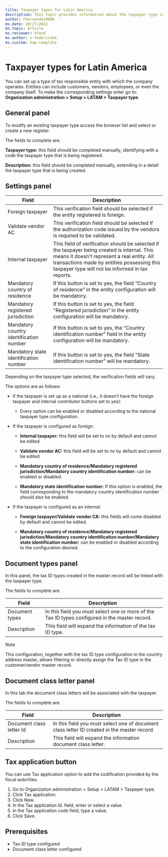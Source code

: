 ```yaml
---
title: Taxpayer types for Latin America 
description: This topic provides information about the taxpayer type configuration for Latin America. 
author: Fhernandez0088
ms.date: 10/27/2022
ms.topic: Article
ms.reviewer: kfend
ms.author: v-federicohe 
ms.custom: bap-template
---
```


# Taxpayer types for Latin America 

You can set up a type of tax responsible entity with which the company operates. Entities can include customers, vendors, employees, or even the company itself.
To make the corresponding settings enter go to: **Organization administration > Setup > LATAM > Taxpayer type**.
 
 
## General panel

To modify an existing taxpayer type access the browser list and select or create a new register.

The fields to complete are:

**Taxpayer type:** this field should be completed manually, identifying with a code the taxpayer type that is being registered.

**Description:** this field should be completed manually, extending in a detail the taxpayer type that is being created.

## Settings panel

| Field                                   | Description                                                                                                                                                                                                                                  |
|-----------------------------------------|----------------------------------------------------------------------------------------------------------------------------------------------------------------------------------------------------------------------------------------------|
| Foreign taxpayer                        | This verification field should be selected if the entity registered is foreign.                                                                                                                                                              |
| Validate vendor AC                      | This verification field should be selected if the authorization code issued by the vendors is required to be validated.                                                                                                                      |
| Internal taxpayer                       | This field of verification should be selected if the taxpayer being created is internal. This means it doesn't represent a real entity. All transactions made by entities possessing this taxpayer type will not be informed in tax reports. |
| Mandatory country of residence          | If this button is set to yes, the field “Country of residence” in the entity configuration will be mandatory.                                                                                                                                |
| Mandatory registered jurisdiction       | If this button is set to yes, the field "Registered jurisdiction” in the entity configuration will be mandatory.                                                                                                                             |
| Mandatory country identification number | If this button is set to yes, the “Country identification number” field in the entity configuration will be mandatory.                                                                                                                       |
| Mandatory state identification number   | If this button is set to yes, the field “State identification number” will be mandatory.                                                                                                                                                     |

Depending on the taxpayer type selected, the verification fields will vary.

The options are as follows:

- If the taxpayer is set up as a national (i.e., it doesn’t have the foreign taxpayer and internal contributor buttons set to yes):

  - Every option can be enabled or disabled according to the national taxpayer type configuration.

- If the taxpayer is configured as foreign:

  - **Internal taxpayer:** this field will be set to no by default and cannot be edited.

  - **Validate vendor AC:** this field will be set to no by default and cannot be edited.

  - **Mandatory country of residence/Mandatory registered jurisdiction/Mandatory country identification number:** can be enabled or disabled.

  - **Mandatory state identification number:** If this option is enabled, the field corresponding to the mandatory country identification number should also be enabled.

- If the taxpayer is configured as an internal:

  - **Foreign taxpayer/Validate vendor CA:** this fields will come disabled by default and cannot be edited.

  - **Mandatory country of residence/Mandatory registered jurisdiction/Mandatory country identification number/Mandatory state identification number:** can be enabled or disabled according to the configuration desired.

## Document types panel

In this panel, the tax ID types created in the master record will be linked with the taxpayer type.

The fields to complete are:

| Field          | Description                                                                                    |
|----------------|------------------------------------------------------------------------------------------------|
| Document types | In this field you must select one or more of the Tax ID types configured in the master record. |
| Description    | This field will expand the information of the tax ID type.                                     |

> [!NOTE]
> This configuration, together with the tax ID type configuration in the country address master, allows filtering or directly assign the Tax ID type in the customer/vendor master record.

## Document class letter panel

In this tab the document class letters will be associated with the taxpayer.

The fields to complete are:

| Field                    | Description                                                                                 |
|--------------------------|---------------------------------------------------------------------------------------------|
| Document class letter Id | In this field you must select one of document class letter ID created in the master record. |
| Description              | This field will expand the information document class letter.                               |


## Tax application button

You can use Tax application option to add the codification provided by the fiscal autorities.

1.	Go to Organization administration > Setup > LATAM > Taxpayer type.
2.	Click Tax application.
3.	Click New.
4.	In the Tax application Id. field, enter or select a value.
5.	In the Tax application code field, type a value.
6.	Click Save.

## Prerequisites

- Tax ID type configured
- Document class letter configured


